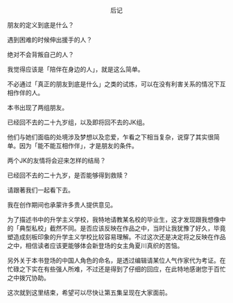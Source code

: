 <p align="center">后记</p>

朋友的定义到底是什么？

遇到困难的时候伸出援手的人？

绝对不会背叛自己的人？

我觉得应该是「陪伴在身边的人」，就是这么简单。

不必通过「真正的朋友到底是什么」之类的试炼，可以在没有利害关系的情况下互相作伴的人。

本书出现了两组朋友。

已经回不去的二十九岁组，以及即将回不去的JK组。

他们与她们面临的处境涉及梦想以及恋爱，乍看之下相当复杂，说穿了其实很简单。因为「能不能互相作伴」，才是朋友的条件。

两个JK的友情将会迎来怎样的结局？

已经回不去的二十九岁，是否能够得到救赎？

请跟著我们一起看下去。

我在创作期间也承蒙许多贵人提供意见。

为了描述书中的升学主义学校，我特地请教某名校的毕业生，这才发现跟我想像中的「典型私校」截然不同。是否应该反映在作品之中，当时让我犹豫了好久，毕竟塑造成刻板印象的升学主义学校比较容易理解。不过这次还是决定将之反映在作品之中，相信读者应该更能够体会新登场的女主角夏川真织的苦恼。

另外关于本书登场的中国人角色的命名，是透过编辑请某位人气作家代为考证。在忙碌之下实在有些强人所难，不过还是得到了仔细的回应，在此特地感谢您于百忙之中拨冗协助。

这次就到这里结束，希望可以尽快让第五集呈现在大家面前。


